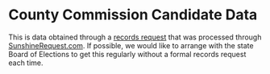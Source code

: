 # County Commission Candidate Data

This is data obtained through a [records request](https://sunshinerequest.com/records_request/statewide-candidate-listing-address/) that was processed through [SunshineRequest.com](https://sunshinerequest.com/). If possible, we would like to arrange with the state Board of Elections to get this regularly without a formal records request each time.
